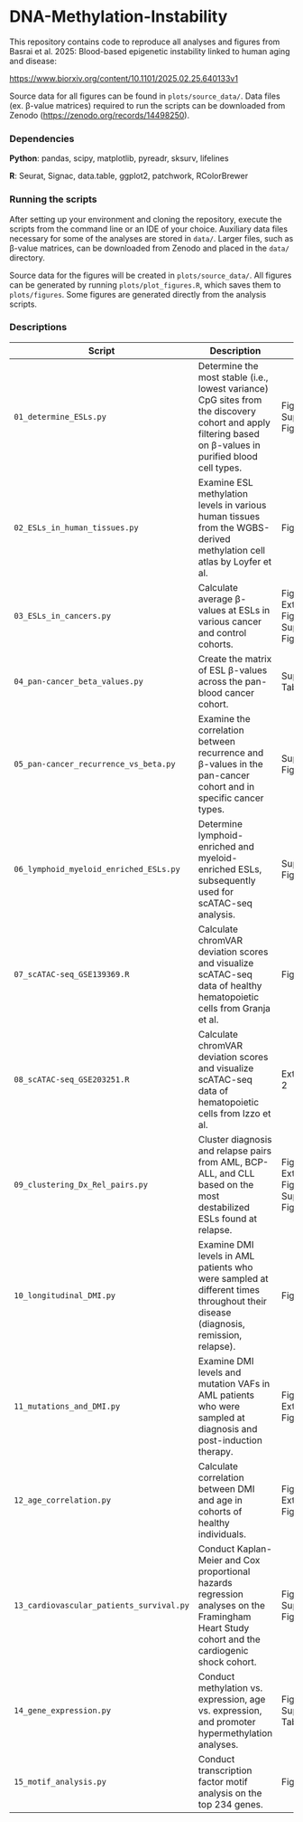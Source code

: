 # DNA-Methylation-Instability
This repository contains code to reproduce all analyses and figures from Basrai et al. 2025: Blood-based epigenetic instability linked to human aging and disease:

https://www.biorxiv.org/content/10.1101/2025.02.25.640133v1

Source data for all figures can be found in `plots/source_data/`. Data files (ex. β-value matrices) required to run the scripts can be downloaded from Zenodo (https://zenodo.org/records/14498250).

### Dependencies
**Python**: pandas, scipy, matplotlib, pyreadr, sksurv, lifelines

**R**: Seurat, Signac, data.table, ggplot2, patchwork, RColorBrewer

### Running the scripts
After setting up your environment and cloning the repository, execute the scripts from the command line or an IDE of your choice. Auxiliary data files necessary for some of the analyses are stored in `data/`. Larger files, such as β-value matrices, can be downloaded from Zenodo and placed in the `data/` directory.

Source data for the figures will be created in `plots/source_data/`. All figures can be generated by running `plots/plot_figures.R`, which saves them to `plots/figures`. Some figures are generated directly from the analysis scripts.

### Descriptions

| Script      | Description | Context |
| ----------- | ----------- | ------- |
| `01_determine_ESLs.py` | Determine the most stable (i.e., lowest variance) CpG sites from the discovery cohort and apply filtering based on β-values in purified blood cell types. | Fig. 1a,b, Supplementary Fig. 2 |
| `02_ESLs_in_human_tissues.py` | Examine ESL methylation levels in various human tissues from the WGBS-derived methylation cell atlas by Loyfer et al. | Fig. 1c |
| `03_ESLs_in_cancers.py`   | Calculate average β-values at ESLs in various cancer and control cohorts. | Fig. 2, Extended Data Fig. 1, Supplementary Fig. 3 |
| `04_pan-cancer_beta_values.py` | Create the matrix of ESL β-values across the pan-blood cancer cohort. | Supplementary Table 2 |
| `05_pan-cancer_recurrence_vs_beta.py` | Examine the correlation between recurrence and β-values in the pan-cancer cohort and in specific cancer types. | Supplementary Fig. 5 |
| `06_lymphoid_myeloid_enriched_ESLs.py` | Determine lymphoid-enriched and myeloid-enriched ESLs, subsequently used for scATAC-seq analysis. | Supplementary Fig. 4 |
| `07_scATAC-seq_GSE139369.R` | Calculate chromVAR deviation scores and visualize scATAC-seq data of healthy hematopoietic cells from Granja et al. | Fig. 3 |
| `08_scATAC-seq_GSE203251.R` | Calculate chromVAR deviation scores and visualize scATAC-seq data of hematopoietic cells from Izzo et al. | Extended Fig. 2 |
| `09_clustering_Dx_Rel_pairs.py` | Cluster diagnosis and relapse pairs from AML, BCP-ALL, and CLL based on the most destabilized ESLs found at relapse. | Fig. 4a,b,c, Extended Data Fig. 3, Supplementary Fig. 6 |
| `10_longitudinal_DMI.py` | Examine DMI levels in AML patients who were sampled at different times throughout their disease (diagnosis, remission, relapse). | Fig. 4d |
| `11_mutations_and_DMI.py` | Examine DMI levels and mutation VAFs in AML patients who were sampled at diagnosis and post-induction therapy. | Fig. 4e, Extended Data Fig. 4 |
| `12_age_correlation.py` | Calculate correlation between DMI and age in cohorts of healthy individuals. | Fig. 5a, Extended Data Fig. 5 |
| `13_cardiovascular_patients_survival.py` | Conduct Kaplan-Meier and Cox proportional hazards regression analyses on the Framingham Heart Study cohort and the cardiogenic shock cohort. | Fig. 5b-h, Supplementary Fig. 7 |
| `14_gene_expression.py` | Conduct methylation vs. expression, age vs. expression, and promoter hypermethylation analyses. | Fig. 6c,d, Supplementary Table 3 |
| `15_motif_analysis.py` | Conduct transcription factor motif analysis on the top 234 genes. | Fig. 6e |

